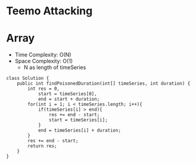 # Teemo Attacking
# Array
* Time Complexity: O(N)
* Space Complexity: O(1)
	* N as length of timeSeries
```
class Solution {
    public int findPoisonedDuration(int[] timeSeries, int duration) {
        int res = 0,
            start = timeSeries[0],
            end = start + duration;
        for(int i = 1; i < timeSeries.length; i++){
            if(timeSeries[i] > end){
                res += end - start;
                start = timeSeries[i];
            }
            end = timeSeries[i] + duration;
        }
        res += end - start;
        return res;
    }
}
```